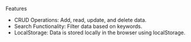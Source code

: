 Features

- CRUD Operations: Add, read, update, and delete data.
- Search Functionality: Filter data based on keywords.
- LocalStorage: Data is stored locally in the browser using localStorage.

